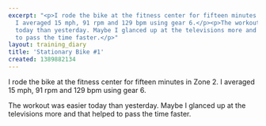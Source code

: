 ```yaml
---
excerpt: "<p>I rode the bike at the fitness center for fifteen minutes in Zone 2.
  I averaged 15 mph, 91 rpm and 129 bpm using gear 6.</p><p>The workout was easier
  today than yesterday. Maybe I glanced up at the televisions more and that helped
  to pass the time faster.</p>"
layout: training_diary
title: 'Stationary Bike #1'
created: 1389882134
---
```

<p>I rode the bike at the fitness center for fifteen minutes in Zone 2. I averaged 15 mph, 91 rpm and 129 bpm using gear 6.</p><p>The workout was easier today than yesterday. Maybe I glanced up at the televisions more and that helped to pass the time faster.</p>
